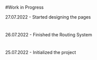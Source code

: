 #Work in Progress

27.07.2022 - Started designing the pages
#
26.07.2022 - Finished the Routing System
#
25.07.2022 - Initialized the project

